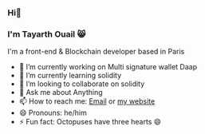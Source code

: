 ### Hi👋
### I'm Tayarth Ouail 😸

I'm a front-end & Blockchain developer based in Paris

- 🔭 I’m currently working on Multi signature wallet Daap
- 🌱 I’m currently learning solidity
- 👯 I’m looking to collaborate on solidity
- 💬 Ask me about Anything
- 📫 How to reach me: [Email](tayarthouail@gmail.com) or  [my website](https://www.tayarthouail.com/)
- 😄 Pronouns: he/him
- ⚡ Fun fact: Octopuses have three hearts 😄

